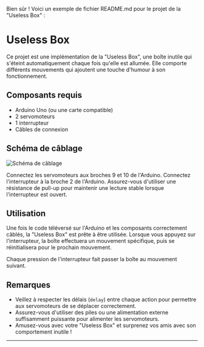 Bien sûr ! Voici un exemple de fichier README.md pour le projet de la "Useless Box" :

# Useless Box

Ce projet est une implémentation de la "Useless Box", une boîte inutile qui s'éteint automatiquement chaque fois qu'elle est allumée. Elle comporte différents mouvements qui ajoutent une touche d'humour à son fonctionnement.

## Composants requis

- Arduino Uno (ou une carte compatible)
- 2 servomoteurs
- 1 interrupteur
- Câbles de connexion

## Schéma de câblage

![Schéma de câblage](https://user-images.githubusercontent.com/84771913/228485957-33b3f8e9-cded-47ab-9c0c-65ebda89434b.png)

Connectez les servomoteurs aux broches 9 et 10 de l'Arduino. Connectez l'interrupteur à la broche 2 de l'Arduino. Assurez-vous d'utiliser une résistance de pull-up pour maintenir une lecture stable lorsque l'interrupteur est ouvert.

## Utilisation

Une fois le code téléversé sur l'Arduino et les composants correctement câblés, la "Useless Box" est prête à être utilisée. Lorsque vous appuyez sur l'interrupteur, la boîte effectuera un mouvement spécifique, puis se réinitialisera pour le prochain mouvement.

Chaque pression de l'interrupteur fait passer la boîte au mouvement suivant.

## Remarques

- Veillez à respecter les délais (`delay`) entre chaque action pour permettre aux servomoteurs de se déplacer correctement.
- Assurez-vous d'utiliser des piles ou une alimentation externe suffisamment puissante pour alimenter les servomoteurs.
- Amusez-vous avec votre "Useless Box" et surprenez vos amis avec son comportement inutile !

---
